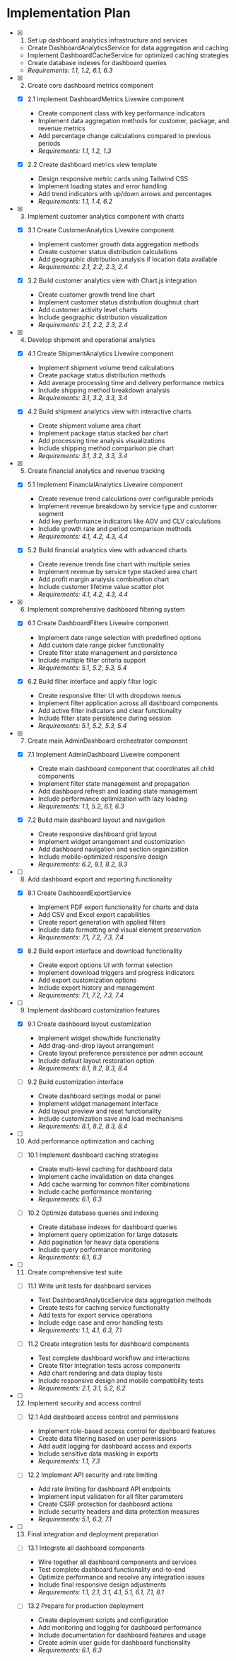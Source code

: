 # Implementation Plan

- [x] 1. Set up dashboard analytics infrastructure and services
  - Create DashboardAnalyticsService for data aggregation and caching
  - Implement DashboardCacheService for optimized caching strategies
  - Create database indexes for dashboard queries
  - _Requirements: 1.1, 1.2, 6.1, 6.3_

- [x] 2. Create core dashboard metrics component
  - [x] 2.1 Implement DashboardMetrics Livewire component
    - Create component class with key performance indicators
    - Implement data aggregation methods for customer, package, and revenue metrics
    - Add percentage change calculations compared to previous periods
    - _Requirements: 1.1, 1.2, 1.3_

  - [x] 2.2 Create dashboard metrics view template
    - Design responsive metric cards using Tailwind CSS
    - Implement loading states and error handling
    - Add trend indicators with up/down arrows and percentages
    - _Requirements: 1.1, 1.4, 6.2_

- [x] 3. Implement customer analytics component with charts
  - [x] 3.1 Create CustomerAnalytics Livewire component
    - Implement customer growth data aggregation methods
    - Create customer status distribution calculations
    - Add geographic distribution analysis if location data available
    - _Requirements: 2.1, 2.2, 2.3, 2.4_

  - [x] 3.2 Build customer analytics view with Chart.js integration
    - Create customer growth trend line chart
    - Implement customer status distribution doughnut chart
    - Add customer activity level charts
    - Include geographic distribution visualization
    - _Requirements: 2.1, 2.2, 2.3, 2.4_

- [x] 4. Develop shipment and operational analytics
  - [x] 4.1 Create ShipmentAnalytics Livewire component
    - Implement shipment volume trend calculations
    - Create package status distribution methods
    - Add average processing time and delivery performance metrics
    - Include shipping method breakdown analysis
    - _Requirements: 3.1, 3.2, 3.3, 3.4_

  - [x] 4.2 Build shipment analytics view with interactive charts
    - Create shipment volume area chart
    - Implement package status stacked bar chart
    - Add processing time analysis visualizations
    - Include shipping method comparison pie chart
    - _Requirements: 3.1, 3.2, 3.3, 3.4_

- [x] 5. Create financial analytics and revenue tracking
  - [x] 5.1 Implement FinancialAnalytics Livewire component
    - Create revenue trend calculations over configurable periods
    - Implement revenue breakdown by service type and customer segment
    - Add key performance indicators like AOV and CLV calculations
    - Include growth rate and period comparison methods
    - _Requirements: 4.1, 4.2, 4.3, 4.4_

  - [x] 5.2 Build financial analytics view with advanced charts
    - Create revenue trends line chart with multiple series
    - Implement revenue by service type stacked area chart
    - Add profit margin analysis combination chart
    - Include customer lifetime value scatter plot
    - _Requirements: 4.1, 4.2, 4.3, 4.4_

- [x] 6. Implement comprehensive dashboard filtering system
  - [x] 6.1 Create DashboardFilters Livewire component
    - Implement date range selection with predefined options
    - Add custom date range picker functionality
    - Create filter state management and persistence
    - Include multiple filter criteria support
    - _Requirements: 5.1, 5.2, 5.3, 5.4_

  - [x] 6.2 Build filter interface and apply filter logic
    - Create responsive filter UI with dropdown menus
    - Implement filter application across all dashboard components
    - Add active filter indicators and clear functionality
    - Include filter state persistence during session
    - _Requirements: 5.1, 5.2, 5.3, 5.4_

- [x] 7. Create main AdminDashboard orchestrator component
  - [x] 7.1 Implement AdminDashboard Livewire component
    - Create main dashboard component that coordinates all child components
    - Implement filter state management and propagation
    - Add dashboard refresh and loading state management
    - Include performance optimization with lazy loading
    - _Requirements: 1.1, 5.2, 6.1, 6.3_

  - [x] 7.2 Build main dashboard layout and navigation
    - Create responsive dashboard grid layout
    - Implement widget arrangement and customization
    - Add dashboard navigation and section organization
    - Include mobile-optimized responsive design
    - _Requirements: 6.2, 8.1, 8.2, 8.3_

- [ ] 8. Add dashboard export and reporting functionality
  - [x] 8.1 Create DashboardExportService
    - Implement PDF export functionality for charts and data
    - Add CSV and Excel export capabilities
    - Create report generation with applied filters
    - Include data formatting and visual element preservation
    - _Requirements: 7.1, 7.2, 7.3, 7.4_

  - [x] 8.2 Build export interface and download functionality
    - Create export options UI with format selection
    - Implement download triggers and progress indicators
    - Add export customization options
    - Include export history and management
    - _Requirements: 7.1, 7.2, 7.3, 7.4_

- [ ] 9. Implement dashboard customization features
  - [x] 9.1 Create dashboard layout customization
    - Implement widget show/hide functionality
    - Add drag-and-drop layout arrangement
    - Create layout preference persistence per admin account
    - Include default layout restoration option
    - _Requirements: 8.1, 8.2, 8.3, 8.4_

  - [ ] 9.2 Build customization interface
    - Create dashboard settings modal or panel
    - Implement widget management interface
    - Add layout preview and reset functionality
    - Include customization save and load mechanisms
    - _Requirements: 8.1, 8.2, 8.3, 8.4_

- [ ] 10. Add performance optimization and caching
  - [ ] 10.1 Implement dashboard caching strategies
    - Create multi-level caching for dashboard data
    - Implement cache invalidation on data changes
    - Add cache warming for common filter combinations
    - Include cache performance monitoring
    - _Requirements: 6.1, 6.3_

  - [ ] 10.2 Optimize database queries and indexing
    - Create database indexes for dashboard queries
    - Implement query optimization for large datasets
    - Add pagination for heavy data operations
    - Include query performance monitoring
    - _Requirements: 6.1, 6.3_

- [ ] 11. Create comprehensive test suite
  - [ ] 11.1 Write unit tests for dashboard services
    - Test DashboardAnalyticsService data aggregation methods
    - Create tests for caching service functionality
    - Add tests for export service operations
    - Include edge case and error handling tests
    - _Requirements: 1.1, 4.1, 6.3, 7.1_

  - [ ] 11.2 Create integration tests for dashboard components
    - Test complete dashboard workflow and interactions
    - Create filter integration tests across components
    - Add chart rendering and data display tests
    - Include responsive design and mobile compatibility tests
    - _Requirements: 2.1, 3.1, 5.2, 6.2_

- [ ] 12. Implement security and access control
  - [ ] 12.1 Add dashboard access control and permissions
    - Implement role-based access control for dashboard features
    - Create data filtering based on user permissions
    - Add audit logging for dashboard access and exports
    - Include sensitive data masking in exports
    - _Requirements: 1.1, 7.3_

  - [ ] 12.2 Implement API security and rate limiting
    - Add rate limiting for dashboard API endpoints
    - Implement input validation for all filter parameters
    - Create CSRF protection for dashboard actions
    - Include security headers and data protection measures
    - _Requirements: 5.1, 6.3, 7.1_

- [ ] 13. Final integration and deployment preparation
  - [ ] 13.1 Integrate all dashboard components
    - Wire together all dashboard components and services
    - Test complete dashboard functionality end-to-end
    - Optimize performance and resolve any integration issues
    - Include final responsive design adjustments
    - _Requirements: 1.1, 2.1, 3.1, 4.1, 5.1, 6.1, 7.1, 8.1_

  - [ ] 13.2 Prepare for production deployment
    - Create deployment scripts and configuration
    - Add monitoring and logging for dashboard performance
    - Include documentation for dashboard features and usage
    - Create admin user guide for dashboard functionality
    - _Requirements: 6.1, 6.3_